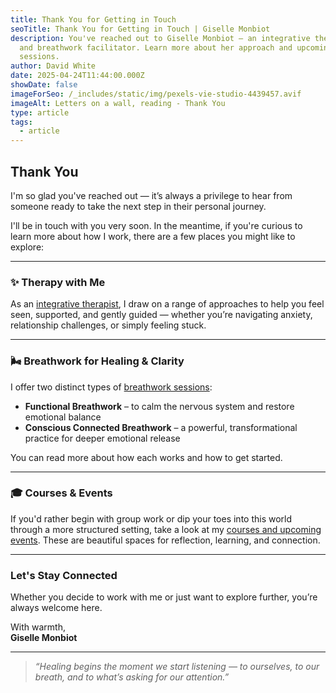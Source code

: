 ```yaml
---
title: Thank You for Getting in Touch
seoTitle: Thank You for Getting in Touch | Giselle Monbiot
description: You've reached out to Giselle Monbiot – an integrative therapist
  and breathwork facilitator. Learn more about her approach and upcoming
  sessions.
author: David White
date: 2025-04-24T11:44:00.000Z
showDate: false
imageForSeo: /_includes/static/img/pexels-vie-studio-4439457.avif
imageAlt: Letters on a wall, reading - Thank You
type: article
tags:
  - article
---
```

## Thank You

I'm so glad you've reached out — it’s always a privilege to hear from someone ready to take the next step in their personal journey.

I'll be in touch with you very soon. In the meantime, if you're curious to learn more about how I work, there are a few places you might like to explore:

---

### ✨ Therapy with Me

As an [integrative therapist](/1-2-1-therapy/), I draw on a range of approaches to help you feel seen, supported, and gently guided — whether you’re navigating anxiety, relationship challenges, or simply feeling stuck.

---

### 🌬️ Breathwork for Healing & Clarity

I offer two distinct types of [breathwork sessions](/breathwork/):

- **Functional Breathwork** – to calm the nervous system and restore emotional balance  
- **Conscious Connected Breathwork** – a powerful, transformational practice for deeper emotional release

You can read more about how each works and how to get started.

---

### 🎓 Courses & Events

If you'd rather begin with group work or dip your toes into this world through a more structured setting, take a look at my [courses and upcoming events](/courses-and-events/). These are beautiful spaces for reflection, learning, and connection.

---

### Let's Stay Connected

Whether you decide to work with me or just want to explore further, you’re always welcome here.

With warmth,  
**Giselle Monbiot**

---

> _“Healing begins the moment we start listening — to ourselves, to our breath, and to what’s asking for our attention.”_
